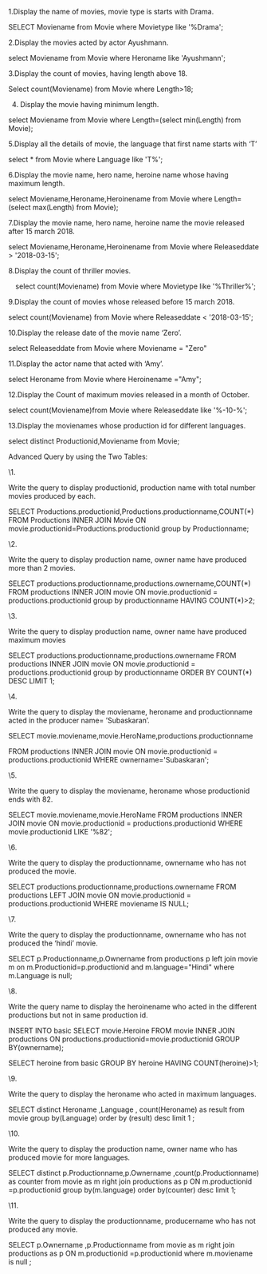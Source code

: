 ﻿1.Display the name of movies, movie type is starts with Drama.

SELECT Moviename from Movie where Movietype like '%Drama';

2.Display the movies acted by actor Ayushmann.

select Moviename from Movie where Heroname like 'Ayushmann';

3.Display the count of movies, having length above 18.

Select count(Moviename) from Movie where Length>18;

4. Display the movie having minimum length.

select Moviename from Movie where Length=(select min(Length) from Movie);

5.Display all the details of movie, the language that first name starts with ‘T’

select \* from Movie where Language like 'T%';

6.Display the movie name, hero name, heroine name whose having maximum length.

select Moviename,Heroname,Heroinename from Movie where Length=(select max(Length) from Movie);

7.Display the movie name, hero name, heroine name the movie released after 15 march 2018.

select Moviename,Heroname,Heroinename from Movie where Releaseddate > '2018-03-15';

8.Display the count of thriller movies.

`  `select count(Moviename) from Movie where Movietype like '%Thriller%';

9.Display the count of movies whose released before 15 march 2018.

select count(Moviename) from Movie where Releaseddate < '2018-03-15';

10.Display the release date of the movie name ‘Zero’.

select Releaseddate from Movie where Moviename = "Zero"

11.Display the actor name that acted with ‘Amy’.

select Heroname from Movie where Heroinename ="Amy";

12.Display the Count of maximum movies released in a month of October.

select count(Moviename)from Movie where Releaseddate like '%-10-%';

13.Display the movienames whose production id for different languages.

select distinct Productionid,Moviename from Movie;


Advanced Query by using the Two Tables:

\1.

Write the query to display productionid, production name with total number movies produced by each.

SELECT Productions.productionid,Productions.productionname,COUNT(\*) FROM Productions INNER JOIN Movie ON movie.productionid=Productions.productionid group by Productionname;

\2.

Write the query to display production name, owner name have produced more than 2 movies.

SELECT productions.productionname,productions.ownername,COUNT(\*) FROM productions INNER JOIN movie ON movie.productionid = productions.productionid group by productionname HAVING COUNT(\*)>2;

\3.

Write the query to display production name, owner name have produced maximum movies

SELECT productions.productionname,productions.ownername FROM productions INNER JOIN movie ON movie.productionid = productions.productionid group by productionname ORDER BY COUNT(\*) DESC LIMIT 1;


\4.

Write the query to display the moviename, heroname and productionname acted in the producer name= ’Subaskaran’.

SELECT movie.moviename,movie.HeroName,productions.productionname

FROM productions INNER JOIN movie ON movie.productionid = productions.productionid WHERE ownername='Subaskaran';

\5. 

Write the query to display the moviename, heroname whose productionid ends with 82.

SELECT movie.moviename,movie.HeroName FROM productions INNER JOIN movie ON movie.productionid = productions.productionid WHERE movie.productionid LIKE '%82';

\6.

Write the query to display the productionname, ownername who has not produced the movie.

SELECT productions.productionname,productions.ownername FROM productions LEFT JOIN movie ON movie.productionid = productions.productionid WHERE moviename IS NULL;

\7. 

Write the query to display the productionname, ownername who has not produced the ‘hindi’ movie.

SELECT p.Productionname,p.Ownername from productions p left join movie m on m.Productionid=p.productionid and m.language="Hindi" where m.Language is null;

\8.

Write the query name to display the heroinename who acted in the different productions but not in same production id.

INSERT INTO basic SELECT movie.Heroine FROM movie INNER JOIN productions ON productions.productionid=movie.productionid GROUP BY(ownername);

SELECT heroine from basic GROUP BY heroine HAVING COUNT(heroine)>1;

\9.

Write the query to display the heroname who acted in maximum languages.

SELECT distinct Heroname ,Language , count(Heroname) as result from  movie group by(Language) order by (result) desc limit 1   ;

\10.

Write the query to display the production name, owner name who has produced movie for more languages.

SELECT distinct p.Productionname,p.Ownername ,count(p.Productionname) as counter  from  movie as m right join productions as p ON  m.productionid =p.productionid  group by(m.language) order by(counter) desc limit 1;

\11.

Write the query to display the productionname, producername who has not produced any movie.

SELECT p.Ownername ,p.Productionname from  movie as m right join productions as p ON  m.productionid =p.productionid where m.moviename is  null ;






